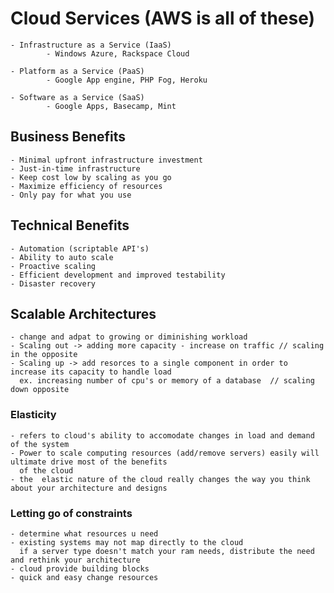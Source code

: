 # Cloud Services  (AWS is all of these)

	- Infrastructure as a Service (IaaS)
			- Windows Azure, Rackspace Cloud

	- Platform as a Service (PaaS)
			- Google App engine, PHP Fog, Heroku

	- Software as a Service (SaaS)
			- Google Apps, Basecamp, Mint


## Business Benefits

 	- Minimal upfront infrastructure investment 
 	- Just-in-time infrastructure
 	- Keep cost low by scaling as you go
 	- Maximize efficiency of resources
 	- Only pay for what you use

## Technical Benefits

 	- Automation (scriptable API's)
 	- Ability to auto scale
 	- Proactive scaling
 	- Efficient development and improved testability
 	- Disaster recovery

## Scalable Architectures

 	- change and adpat to growing or diminishing workload
 	- Scaling out -> adding more capacity - increase on traffic // scaling in the opposite
 	- Scaling up -> add resorces to a single component in order to increase its capacity to handle load
 	  ex. increasing number of cpu's or memory of a database  // scaling down opposite

### Elasticity

	- refers to cloud's ability to accomodate changes in load and demand of the system
	- Power to scale computing resources (add/remove servers) easily will ultimate drive most of the benefits
	  of the cloud
	- the  elastic nature of the cloud really changes the way you think about your architecture and designs

### Letting go of constraints

	- determine what resources u need
	- existing systems may not map directly to the cloud
	  if a server type doesn't match your ram needs, distribute the need and rethink your architecture
	- cloud provide building blocks
	- quick and easy change resources

	
